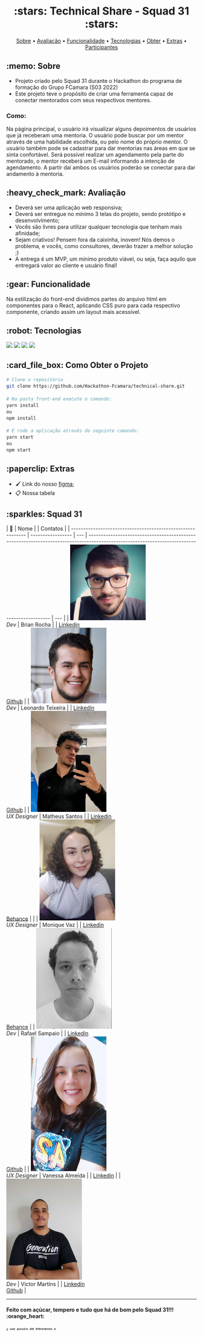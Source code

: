 <h1 align="center"> :stars: Technical Share - Squad 31 :stars: </h1>

<p align="center">
	<a href="#sobre">Sobre</a> • 
	<a href="#avaliação">Avaliação</a> • 
	<a href="#funcionalidade">Funcionalidade</a> • 
	<a href="#tecnologias">Tecnologias</a> • 
	<a href="#obter">Obter</a> • 
	<a href="#extra">Extras</a> • 
	<a href="#squad">Participantes</a>
</p>

<h2 id="sobre"> :memo: Sobre</h2>

- Projeto criado pelo Squad 31 durante o Hackathon do programa de formação do Grupo FCamara (S03 2022)
- Este projeto teve o propósito de criar uma ferramenta capaz de conectar mentorados com seus respectivos mentores.
<h3>Como:</h3>
<p>Na página principal, o usuário irá visualizar alguns depoimentos de usuários que já receberam uma mentoria. O usuário pode buscar por um mentor através de uma habilidade escolhida, ou pelo nome do próprio mentor.
O usuário também pode se cadastrar para dar mentorias nas áreas em que se sinta confortável.
Será possível realizar um agendamento pela parte do mentorado, o mentor receberá um E-mail informando a intenção de agendamento. A partir daí ambos os usuários poderão se conectar para dar andamento à mentoria.</p>

<h2 id="avaliação"> :heavy_check_mark: Avaliação</h2>

- Deverá ser uma aplicação web responsiva;
- Deverá ser entregue no mínimo 3 telas do projeto, sendo protótipo e desenvolvimento;
- Vocês são livres para utilizar qualquer tecnologia que tenham mais afinidade;
- Sejam criativos! Pensem fora da caixinha, inovem! Nós demos o problema, e vocês, como consultores, deverão trazer a melhor solução ;)
- A entrega é um MVP, um mínimo produto viável, ou seja, faça aquilo que entregará valor ao cliente e usuário final!

<h2 id="funcionalidade"> :gear: Funcionalidade </h2>

<p>Na estilização do front-end dividimos partes do arquivo html em componentes para o React, aplicando CSS puro para cada respectivo componente, criando assim um layout mais acessível.</p>

<h2 id="tecnologias"> :robot: Tecnologias </h2>

<a href="https://developer.mozilla.org/en-US/docs/Glossary/HTML" target="_blank"><img src="https://img.shields.io/badge/-HTML-0d1017"/></a> <a href="https://developer.mozilla.org/en-US/docs/Web/CSS"><img src="https://img.shields.io/badge/-CSS-0d1017"/></a> </a> <a href="https://www.javascript.com/"><img  src="https://img.shields.io/badge/-JavaScript-0d1017"/></a> <a href="https://pt-br.reactjs.org/"><img src="https://img.shields.io/badge/-ReactJS-0d1017"/></a>

<h2 id="obter"> :card_file_box: Como Obter o Projeto</h2>

```bash
# Clone o repositório
git clone https://github.com/Hackathon-Fcamara/technical-share.git

# Na pasta front-end execute o comando:
yarn install
ou
npm install

# E rode a aplicação através do seguinte comando:
yarn start
ou
npm start
```

<h2 id="extra"> :paperclip: Extras </h2>

- :paintbrush: Link do nosso <a href="https://www.figma.com/file/cm19a1XPH4gpuMTbM1nFoN/Technical-Share---UI?node-id=10%3A2">figma</a>;
- :clipboard: Nossa tabela

<h2 id="squad"> :sparkles: Squad 31 </h2>

| :camera_flash:                                              | Nome              |     | Contatos                                                                                                                                     |
| ----------------------------------------------------------- | ----------------- | --- | -------------------------------------------------------------------------------------------------------------------------------------------- | --- |
| <img src="images/Brian.jpg" width="200"><br>_Dev_           | Brian Rocha       |     | <a href="https://www.linkedin.com/in/brian-rocha-897220237">Linkedin</a><br><a href="https://github.com/BobtheCoder-jpg">Github</a>          |
| <img src="images/Leonardo.jpg" width="200"><br>_Dev_        | Leonardo Teixeira |     | <a href="https://www.linkedin.com/in/leotx/ ">Linkedin</a><br><a href="https://github.com/leottx">Github</a>                                 |
| <img src="images/Matheus.png" width="200"><br>_UX Designer_ | Matheus Santos    |     | <a href="https://www.linkedin.com/in/matheussantos081194/">Linkedin</a><br><a href="https://www.behance.net/mathsnts">Behance</a>            |     |
| <img src="images/Monique.jpg" width="200"><br>_UX Designer_ | Monique Vaz       |     | <a href="https://www.linkedin.com/in/monique-vaz-081b8016a">Linkedin</a><br><a href="https://www.behance.net/moniquecardoso1">Behance</a>    |
| <img src="images/rafa.jpg" width="200"><br>_Dev_            | Rafael Sampaio    |     | <a href="https://www.linkedin.com/in/rafael-sampaio-de-oliveira-49b317210/">Linkedin</a><br><a href="https://github.com/Samppaio">Github</a> |
| <img src="images/vanessa.jpg" width="200"><br>_UX Designer_ | Vanessa Almeida   |     | <a href="https://www.linkedin.com/in/vanessaalmartins/">Linkedin</a>                                                                         |
| <img src="images/Victor.jpg" width="200"><br>_Dev_          | Victor Martins    |     | <a href="https://www.linkedin.com/in/victorm-reis/">Linkedin</a><br><a href="https://github.com/victormreis">Github</a>                      |

<hr>

<h4>Feito com açúcar, tempero e tudo que há de bom pelo Squad 31!!! :orange_heart:</h4>
<p>ᴱ ᵘᵐ ᵖᵒᵘᶜᵒ ᵈᵉ ᵉˡᵉᵐᵉⁿᵗᵒ ˣ</p>
